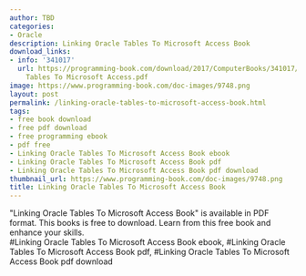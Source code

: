 ```yaml
---
author: TBD
categories:
- Oracle
description: Linking Oracle Tables To Microsoft Access Book
download_links:
- info: '341017'
  url: https://programming-book.com/download/2017/ComputerBooks/341017/Linking Oracle
    Tables To Microsoft Access.pdf
image: https://www.programming-book.com/doc-images/9748.png
layout: post
permalink: /linking-oracle-tables-to-microsoft-access-book.html
tags:
- free book download
- free pdf download
- free programming ebook
- pdf free
- Linking Oracle Tables To Microsoft Access Book ebook
- Linking Oracle Tables To Microsoft Access Book pdf
- Linking Oracle Tables To Microsoft Access Book pdf download
thumbnail_url: https://www.programming-book.com/doc-images/9748.png
title: Linking Oracle Tables To Microsoft Access Book
---
```


 
<div class="item-desc text-justify">
  "Linking Oracle Tables To Microsoft Access Book" is available in PDF format. This books is free to download. Learn from this free book and enhance your skills.
  <br>
  #Linking Oracle Tables To Microsoft Access Book ebook, #Linking Oracle Tables To Microsoft Access Book pdf, #Linking Oracle Tables To Microsoft Access Book pdf download
</div>